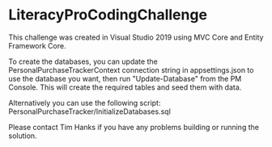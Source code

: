 # LiteracyProCodingChallenge

This challenge was created in Visual Studio 2019 using MVC Core and Entity Framework Core.

To create the databases, you can update the PersonalPurchaseTrackerContext connection string in appsettings.json to use the database you want, then run "Update-Database" from the PM Console.  This will create the required tables and seed them with data.

Alternatively you can use the following script: PersonalPurchaseTracker/InitializeDatabases.sql

Please contact Tim Hanks if you have any problems building or running the solution.
